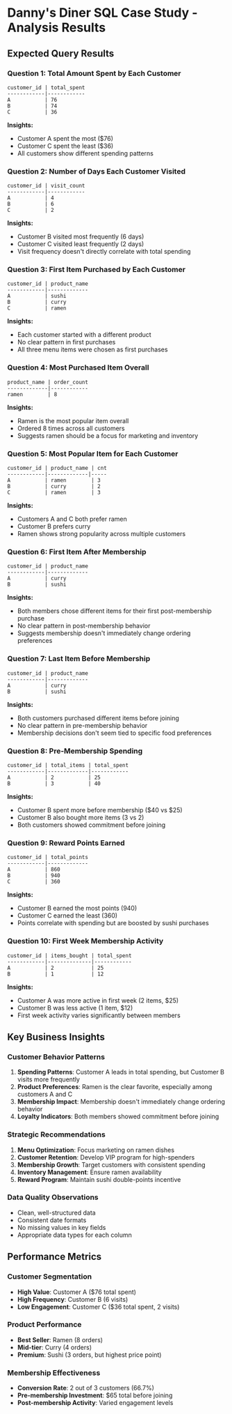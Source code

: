 # Danny's Diner SQL Case Study - Analysis Results

## Expected Query Results

### Question 1: Total Amount Spent by Each Customer
```
customer_id | total_spent
------------|------------
A           | 76
B           | 74
C           | 36
```

**Insights:**
- Customer A spent the most ($76)
- Customer C spent the least ($36)
- All customers show different spending patterns

### Question 2: Number of Days Each Customer Visited
```
customer_id | visit_count
------------|------------
A           | 4
B           | 6
C           | 2
```

**Insights:**
- Customer B visited most frequently (6 days)
- Customer C visited least frequently (2 days)
- Visit frequency doesn't directly correlate with total spending

### Question 3: First Item Purchased by Each Customer
```
customer_id | product_name
------------|-------------
A           | sushi
B           | curry
C           | ramen
```

**Insights:**
- Each customer started with a different product
- No clear pattern in first purchases
- All three menu items were chosen as first purchases

### Question 4: Most Purchased Item Overall
```
product_name | order_count
-------------|------------
ramen        | 8
```

**Insights:**
- Ramen is the most popular item overall
- Ordered 8 times across all customers
- Suggests ramen should be a focus for marketing and inventory

### Question 5: Most Popular Item for Each Customer
```
customer_id | product_name | cnt
------------|-------------|-----
A           | ramen        | 3
B           | curry        | 2
C           | ramen        | 3
```

**Insights:**
- Customers A and C both prefer ramen
- Customer B prefers curry
- Ramen shows strong popularity across multiple customers

### Question 6: First Item After Membership
```
customer_id | product_name
------------|-------------
A           | curry
B           | sushi
```

**Insights:**
- Both members chose different items for their first post-membership purchase
- No clear pattern in post-membership behavior
- Suggests membership doesn't immediately change ordering preferences

### Question 7: Last Item Before Membership
```
customer_id | product_name
------------|-------------
A           | curry
B           | sushi
```

**Insights:**
- Both customers purchased different items before joining
- No clear pattern in pre-membership behavior
- Membership decisions don't seem tied to specific food preferences

### Question 8: Pre-Membership Spending
```
customer_id | total_items | total_spent
------------|-------------|------------
A           | 2           | 25
B           | 3           | 40
```

**Insights:**
- Customer B spent more before membership ($40 vs $25)
- Customer B also bought more items (3 vs 2)
- Both customers showed commitment before joining

### Question 9: Reward Points Earned
```
customer_id | total_points
------------|-------------
A           | 860
B           | 940
C           | 360
```

**Insights:**
- Customer B earned the most points (940)
- Customer C earned the least (360)
- Points correlate with spending but are boosted by sushi purchases

### Question 10: First Week Membership Activity
```
customer_id | items_bought | total_spent
------------|--------------|------------
A           | 2            | 25
B           | 1            | 12
```

**Insights:**
- Customer A was more active in first week (2 items, $25)
- Customer B was less active (1 item, $12)
- First week activity varies significantly between members

## Key Business Insights

### Customer Behavior Patterns
1. **Spending Patterns**: Customer A leads in total spending, but Customer B visits more frequently
2. **Product Preferences**: Ramen is the clear favorite, especially among customers A and C
3. **Membership Impact**: Membership doesn't immediately change ordering behavior
4. **Loyalty Indicators**: Both members showed commitment before joining

### Strategic Recommendations
1. **Menu Optimization**: Focus marketing on ramen dishes
2. **Customer Retention**: Develop VIP program for high-spenders
3. **Membership Growth**: Target customers with consistent spending
4. **Inventory Management**: Ensure ramen availability
5. **Reward Program**: Maintain sushi double-points incentive

### Data Quality Observations
- Clean, well-structured data
- Consistent date formats
- No missing values in key fields
- Appropriate data types for each column

## Performance Metrics

### Customer Segmentation
- **High Value**: Customer A ($76 total spent)
- **High Frequency**: Customer B (6 visits)
- **Low Engagement**: Customer C ($36 total spent, 2 visits)

### Product Performance
- **Best Seller**: Ramen (8 orders)
- **Mid-tier**: Curry (4 orders)
- **Premium**: Sushi (3 orders, but highest price point)

### Membership Effectiveness
- **Conversion Rate**: 2 out of 3 customers (66.7%)
- **Pre-membership Investment**: $65 total before joining
- **Post-membership Activity**: Varied engagement levels 